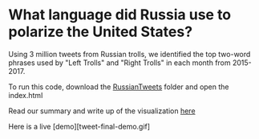 # What language did Russia use to polarize the United States?

Using 3 million tweets from Russian trolls, we identified the top two-word phrases used by "Left Trolls" and "Right Trolls" in each month from 2015-2017.

To run this code, download the [RussianTweets](https://github.com/tony-goss/Troll-Tweets-Viz/blob/master/RussianTweets) folder and open the index.html

Read our summary and write up of the visualization [here](https://github.com/tony-goss/Troll-Tweets-Viz/blob/master/RussianTweets/WriteUp.pdf)

Here is a live [demo][tweet-final-demo.gif]
